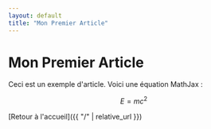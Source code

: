 ```yaml
---
layout: default
title: "Mon Premier Article"
---
```


# Mon Premier Article

Ceci est un exemple d'article. Voici une équation MathJax :

$$ E = mc^2 $$

[Retour à l'accueil]({{ "/" | relative_url }})